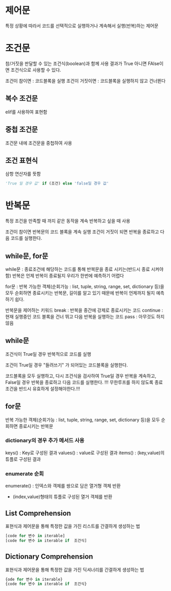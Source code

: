 # 제어문

특정 상황에 따라서 코드를 선택적으로 실행하거나 계속해서 실행(반복)하는 제어문


# 조건문
참/거짓을 판달할 수 있는 조건식(boolean)과 함께 사용
결과가 True 아니면 FAlse이면 조건식으로 사용할 수 있다.

조건이 참이면 : 코드블록을 실행
조건이 거짓이면 : 코드블록을 실행하지 않고 건너뛴다

## 복수 조건문

elif를 사용하여 표현함

## 중첩 조건문

조건문 내에 조건문을 중첩하여 사용

## 조건 표현식

삼항 연산자를 뜻함

```python
'True 일 경우 값' if (조건) else 'false일 경우 값'
```

# 반복문
특정 조건을 만족할 때 까지  같은 동작을 계속 반복하고 싶을 때 사용

조건이 참이면 반복문의 코드 블록을 계속 실행
조건이 거짓이 되면 반복을 종료하고 다음 코드를 실행한다.

## while문, for문

while문 : 종료조건에 해당하는 코드를 통해 반복문을 종료 시키는(반드시 종료 시켜야함) 반복은 언제 반복이 종료될지 우리가 한번에 예측하기 어렵다

for문 : 반복 가능한 객체(순회가능 : list, tuple, string, range, set, dictionary 등)을 모두 순회하면 종료시키는 반복문, 길이를 알고 있기 때문에 반복이 언제까지 될지 예측하기 쉽다.

반복문을 제어하는 키워드
break : 반복을 중간에 강제로 종료시키는 코드
continue : 현재 실행중인 코드 블록을 건너 뛰고 다음 반복을 실행하는 코드
pass : 아무것도 하지않음

## while문
조건식이 True일 경우 반복적으로 코드를 실행

조건이 True일 경우 "들려쓰기" 가 되어있는 코드블록을 실행한다.

코드블록을 모두 실행하고, 다시 조건식을 검사하여 True일 경우 반복을 계속하고, False일 경우 반복을 종료하고 다음 코드를 실행한다. 
!!! 무한루프를 하지 않도록 종료조건을 반드시 유효하게 설정해야한다.!!!

## for문
반복 가능한 객체(순회가능 : list, tuple, string, range, set, dictionary 등)을 모두 순회하면 종료시키는 반복문

### dictionary의 경우 추가 메서드 사용
keys() : Key로 구성된 결과
values() : value로 구성된 결과
items() : (key,value)의 튜플로 구성된 결과

### enumerate 순회
enumerate() : 인덱스와 객체를 쌍으로 담은 열거형 객체 반환

- (index,value)형태의 튜플로 구성된 열거 객체를 반환

## List Comprehension
표현식과 제어문을 통해 특정한 값을 가진 리스트를 간결하게 생성하는 법

```python
[code for 변수 in iterable]
[code for 변수 in iterable if  조건식]
```

## Dictionary Comprehension

표현식과 제어문을 통해 특정한 값을 가진 딕셔너리를 간결하게 생성하는 법

```python
{ode for 변수 in iterable}
{code for 변수 in iterable if  조건식}
```

